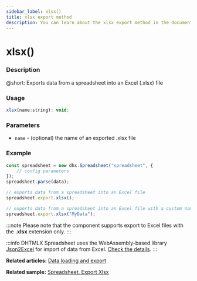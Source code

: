 ```yaml
---
sidebar_label: xlsx()
title: xlsx export method
description: You can learn about the xlsx export method in the documentation of the DHTMLX JavaScript Spreadsheet library. Browse developer guides and API reference, try out code examples and live demos, and download a free 30-day evaluation version of DHTMLX Spreadsheet.
---
```


# xlsx()

### Description

@short: Exports data from a spreadsheet into an Excel (.xlsx) file

### Usage

~~~jsx
xlsx(name:string): void;
~~~

### Parameters

- `name` - (optional) the name of an exported .xlsx file

### Example

~~~jsx {7,10}
const spreadsheet = new dhx.Spreadsheet("spreadsheet", {
    // config parameters
});
spreadsheet.parse(data);

// exports data from a spreadsheet into an Excel file
spreadsheet.export.xlsx();

// exports data from a spreadsheet into an Excel file with a custom name
spreadsheet.export.xlsx("MyData");
~~~

:::note 
Please note that the component supports export to Excel files with the **.xlsx** extension only.
:::

:::info
DHTMLX Spreadsheet uses the WebAssembly-based library [Json2Excel](https://github.com/dhtmlx/json2excel) for import of data from Excel. [Check the details](loading_data.md#exporting-data).
:::

**Related articles:** [Data loading and export](loading_data.md)

**Related sample:** [Spreadsheet. Export Xlsx](https://snippet.dhtmlx.com/btyo3j8s)
